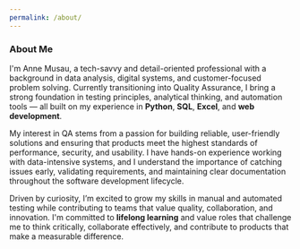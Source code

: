 ```yaml
---
permalink: /about/
---
```

### About Me

I'm Anne Musau, a tech-savvy and detail-oriented professional with a background in data analysis, digital systems, and customer-focused problem solving. Currently transitioning into Quality Assurance, I bring a strong foundation in testing principles, analytical thinking, and automation tools — all built on my experience in **Python**, **SQL**, **Excel**, and **web development**.

My interest in QA stems from a passion for building reliable, user-friendly solutions and ensuring that products meet the highest standards of performance, security, and usability. I have hands-on experience working with data-intensive systems, and I understand the importance of catching issues early, validating requirements, and maintaining clear documentation throughout the software development lifecycle.

Driven by curiosity, I’m excited to grow my skills in manual and automated testing while contributing to teams that value quality, collaboration, and innovation. I'm committed to **lifelong learning** and value roles that challenge me to think critically, collaborate effectively, and contribute to products that make a measurable difference.
